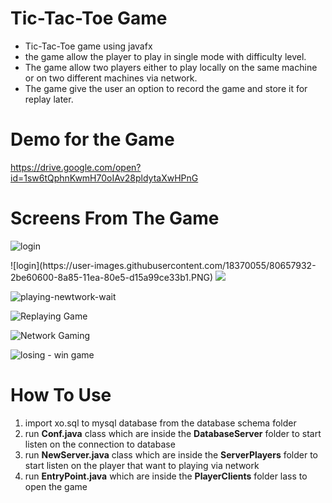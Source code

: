 # Tic-Tac-Toe Game

- Tic-Tac-Toe game using javafx
- the game allow the player to play in single mode with difficulty level.
- The game allow two players either to play locally on the same machine or on two different machines via network.
- The game give the user an option to record the game and store it for replay later.

# Demo for the Game
https://drive.google.com/open?id=1sw6tQphnKwmH70oIAv28pldytaXwHPnG


# Screens From The Game
![login](https://user-images.githubusercontent.com/18370055/80657932-2be60600-8a85-11ea-80e5-d15a99ce33b1.PNG)

<section data-markdown>
  ![login](https://user-images.githubusercontent.com/18370055/80657932-2be60600-8a85-11ea-80e5-d15a99ce33b1.PNG)
<!--   ![alt_text](images/an_image.jpg) -->
  <img src="https://user-images.githubusercontent.com/18370055/80657932-2be60600-8a85-11ea-80e5-d15a99ce33b1.PNG"/>
</section>

![playing-newtwork-wait](https://user-images.githubusercontent.com/18370055/80657975-3accb880-8a85-11ea-8374-967006b7baed.PNG)

![Replaying Game](https://user-images.githubusercontent.com/18370055/80657978-3bfde580-8a85-11ea-9639-ba3c7d577dc3.PNG)

![Network Gaming](https://user-images.githubusercontent.com/18370055/80657958-36080480-8a85-11ea-9766-5dac0350a287.PNG)

![losing - win game](https://user-images.githubusercontent.com/18370055/80658182-be86a500-8a85-11ea-99a5-8fb110d9c1e7.PNG)

# How To Use 
1. import xo.sql to mysql database from the  database schema folder
2. run **Conf.java** class which are inside the **DatabaseServer** folder to start listen on the connection to database
3. run **NewServer.java** class which are inside the **ServerPlayers** folder to start listen on the player that want to playing via network
4. run **EntryPoint.java** which are inside the **PlayerClients** folder lass to open the game  
